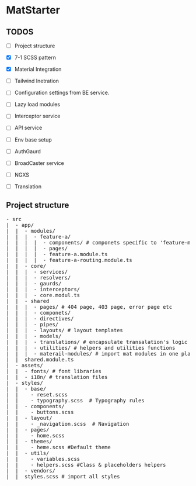# MatStarter  
## TODOS
- [ ] Project structure
- [x] 7-1 SCSS pattern
- [x] Material Integration
- [ ] Tailwind Inetration
- [ ] Configuration settings from BE service.
- [ ] Lazy load modules
- [ ] Interceptor service
- [ ] API service
- [ ] Env base setup
- [ ] AuthGaurd
- [ ] BroadCaster service
- [ ] NGXS 
- [ ] Translation


## Project structure
<pre>
- src
|  - app/
|  |  - modules/
|  |  |  - feature-a/
|  |  |  |  - components/ # componets specific to 'feature-module-a' module
|  |  |  |  - pages/ 
|  |  |  |  - feature-a.module.ts
|  |  |  |  - feature-a-routing.module.ts
|  |  - core/
|  |  |  - services/ 
|  |  |  - resolvers/
|  |  |  - gaurds/
|  |  |  - interceptors/
|  |  |  - core.modul.ts
|  |  - shared
|  |  |  - pages/ # 404 page, 403 page, error page etc
|  |  |  - componets/ 
|  |  |  - directives/ 
|  |  |  - pipes/
|  |  |  - layouts/ # layout templates
|  |  |  - models/
|  |  |  - translations/ # encapsulate transalation's logic
|  |  |  - utilities/ # helpers and utilities functions
|  |  |  - materail-modules/ # import mat modules in one place
|  |  shared.module.ts
|  - assets/
|  |  - fonts/ # font libraries
|  |  - i18n/ # translation files
|  - styles/
|  |  - base/
|  |    - reset.scss
|  |    - typography.scss  # Typography rules
|  |  - components/
|  |    - buttons.scss
|  |  - layout/
|  |    - _navigation.scss  # Navigation
|  |  - pages/
|  |    - home.scss
|  |  - themes/
|  |    - heme.scss #Default theme
|  |  - utils/
|  |    - variables.scss
|  |    - helpers.scss #Class & placeholders helpers
|  |  - vendors/
|  |  styles.scss # import all styles
 
</pre> 


